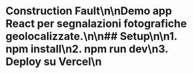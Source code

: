 # Construction Fault\n\nDemo app React per segnalazioni fotografiche geolocalizzate.\n\n## Setup\n\n1. npm install\n2. npm run dev\n3. Deploy su Vercel\n
